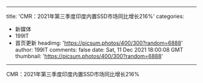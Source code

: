 
---
title: 'CMR：2021年第三季度印度内置SSD市场同比增长216%'
categories: 
 - 新媒体
 - 199IT
 - 首页更新
headimg: 'https://picsum.photos/400/300?random=6888'
author: 199IT
comments: false
date: Sat, 11 Dec 2021 18:00:08 GMT
thumbnail: 'https://picsum.photos/400/300?random=6888'
---

<div>   
CMR：2021年第三季度印度内置SSD市场同比增长216%  
</div>
            